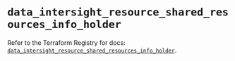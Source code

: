 # `data_intersight_resource_shared_resources_info_holder`

Refer to the Terraform Registry for docs: [`data_intersight_resource_shared_resources_info_holder`](https://registry.terraform.io/providers/ciscodevnet/intersight/1.0.71/docs/data-sources/resource_shared_resources_info_holder).
